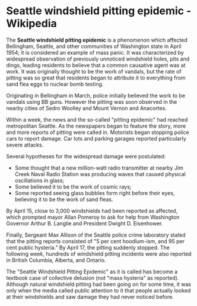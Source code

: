 # Seattle windshield pitting epidemic - Wikipedia

The **Seattle windshield pitting epidemic** is a phenomenon which affected Bellingham, Seattle, and other communities of Washington state in April 1954; it is considered an example of mass panic. It was characterized by widespread observation of previously unnoticed windshield holes, pits and dings, leading residents to believe that a common causative agent was at work. It was originally thought to be the work of vandals, but the rate of pitting was so great that residents began to attribute it to everything from sand flea eggs to nuclear bomb testing. 

Originating in Bellingham in March, police initially believed the work to be vandals using BB guns. However the pitting was soon observed in the nearby cities of Sedro Woolley and Mount Vernon and Anacortes. 

Within a week, the news and the so-called "pitting epidemic" had reached metropolitan Seattle. As the newspapers began to feature the story, more and more reports of pitting were called in. Motorists began stopping police cars to report damage. Car lots and parking garages reported particularly severe attacks. 

Several hypotheses for the widespread damage were postulated: 

* Some thought that a new million-watt radio transmitter at nearby Jim Creek Naval Radio Station was producing waves that caused physical oscillations in glass;
* Some believed it to be the work of cosmic rays;
* Some reported seeing glass bubbles form right before their eyes, believing it to be the work of sand fleas.

By April 15, close to 3,000 windshields had been reported as affected, which prompted mayor Allan Pomeroy to ask for help from Washington Governor Arthur B. Langlie and President Dwight D. Eisenhower. 

Finally, Sergeant Max Allison of the Seattle police crime laboratory stated that the pitting reports consisted of "5 per cent hoodlum-ism, and 95 per cent public hysteria." By April 17, the pitting suddenly stopped. The following week, hundreds of windshield pitting incidents were also reported in British Columbia, Alberta, and Ontario. 

The "Seattle Windshield Pitting Epidemic" as it is called has become a textbook case of collective delusion (not "mass hysteria" as reported). Although natural windshield pitting had been going on for some time, it was only when the media called public attention to it that people actually looked at their windshields and saw damage they had never noticed before.
